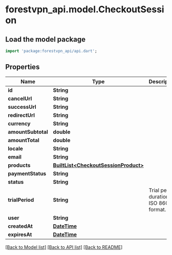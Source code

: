 # forestvpn_api.model.CheckoutSession

## Load the model package
```dart
import 'package:forestvpn_api/api.dart';
```

## Properties
Name | Type | Description | Notes
------------ | ------------- | ------------- | -------------
**id** | **String** |  | 
**cancelUrl** | **String** |  | 
**successUrl** | **String** |  | 
**redirectUrl** | **String** |  | [optional] 
**currency** | **String** |  | 
**amountSubtotal** | **double** |  | 
**amountTotal** | **double** |  | 
**locale** | **String** |  | [optional] 
**email** | **String** |  | [optional] 
**products** | [**BuiltList&lt;CheckoutSessionProduct&gt;**](CheckoutSessionProduct.md) |  | 
**paymentStatus** | **String** |  | 
**status** | **String** |  | 
**trialPeriod** | **String** | Trial period duration in ISO 8601 format. | [optional] 
**user** | **String** |  | [optional] 
**createdAt** | [**DateTime**](DateTime.md) |  | 
**expiresAt** | [**DateTime**](DateTime.md) |  | 

[[Back to Model list]](../README.md#documentation-for-models) [[Back to API list]](../README.md#documentation-for-api-endpoints) [[Back to README]](../README.md)



